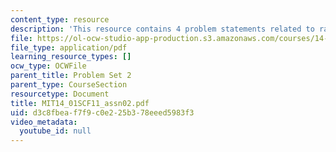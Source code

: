 ```yaml
---
content_type: resource
description: 'This resource contains 4 problem statements related to rational preferences. '
file: https://ol-ocw-studio-app-production.s3.amazonaws.com/courses/14-01sc-principles-of-microeconomics-fall-2011/d3c8fbeaf7f9c0e225b378eeed5983f3_MIT14_01SCF11_assn02.pdf
file_type: application/pdf
learning_resource_types: []
ocw_type: OCWFile
parent_title: Problem Set 2
parent_type: CourseSection
resourcetype: Document
title: MIT14_01SCF11_assn02.pdf
uid: d3c8fbea-f7f9-c0e2-25b3-78eeed5983f3
video_metadata:
  youtube_id: null
---
```

